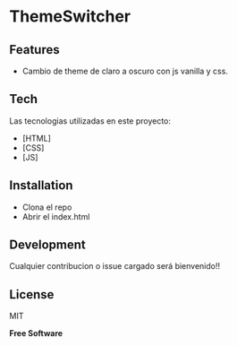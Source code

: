# ThemeSwitcher

## Features

- Cambio de theme de claro a oscuro con js vanilla y css.

## Tech

Las tecnologias utilizadas en este proyecto:

- [HTML] 
- [CSS]
- [JS]

## Installation

 - Clona el repo
 - Abrir el index.html

## Development

Cualquier contribucion o issue cargado será bienvenido!!

## License

MIT

**Free Software**
